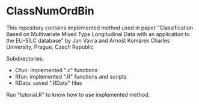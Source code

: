 # ClassNumOrdBin

This repository contains implemented method used in paper
"Classification Based on Multivariate Mixed Type Longitudinal Data
with an application to the EU-SILC database"
by Jan Vávra and Arnošt Komárek
Charles University, Prague, Czech Republic

Subdirectories:
* Cfun: implemented ".c" functions
* Rfun: implemented ".R" functions and scripts
* RData: saved ".RData" files

Run "tutorial.R" to know how to use implemented method.
